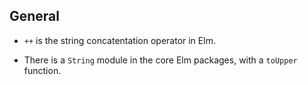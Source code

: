 ## General

- `++` is the string concatentation operator in Elm.

- There is a `String` module in the core Elm packages, with a `toUpper` function.
